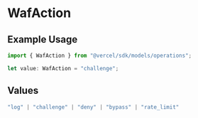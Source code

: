 # WafAction

## Example Usage

```typescript
import { WafAction } from "@vercel/sdk/models/operations";

let value: WafAction = "challenge";
```

## Values

```typescript
"log" | "challenge" | "deny" | "bypass" | "rate_limit"
```